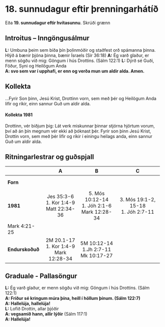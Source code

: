 # 18. sunnudagur eftir þrenningarhátíð

Eða **19. sunnudagur eftir hvítasunnu**.
Skrúði grænn

## Introitus – Inngöngusálmur

**L:** Umbuna þeim sem bíða þín þolinmóðir og staðfest orð spámanna þinna. Hlýð á bænir þjóna þinna, bænir Ísraels (Sír 36:18) 
**A:** Ég varð glaður, er menn sögðu við mig: Göngum í hús Drottins. (Sálm 122:1)
**L:** Dýrð sé Guði, Föður, Syni og Heilögum Anda  
**A: svo sem var í upphafi, er enn og verða mun um aldir alda. Amen.**  

## Kollekta

…Fyrir Son þinn, Jesú Krist, Drottinn vorn, sem með þér og Heilögum Anda lifir og ríkir, einn sannur Guð um aldir alda.

#### Kollekta 1981

Drottinn, vér biðjum þig: Lát verk miskunnar þinnar stjórna hjörtum vorum, því að án þín megnum vér ekki að þóknast þér. Fyrir son þinn Jesú Krist, Drottin vorn, sem með þér lifir og ríkir í einingu heilags anda, einn sannur Guð um aldir alda.

## Ritningarlestrar og guðspjall

| |**A**|**B**|**C**|
|:---|:---:|:---:|:---:|
|**Forn**| <br> <br> | <br> <br> | <br> <br> |
|**1981**| Jes 35:3-6<br>1. Kor 1:4-9<br>Matt 22:34-36|5. Mós 10:12-14<br>1. Jóh 2:1-6<br>Mark 12:28-34|3. Mós 19:1-2, 15-18<br>1. Jóh 2:7-11
Mark 4:21-25|
|**Endurskoðuð**|2M 20.1-17<br>1\. Kor 1:4-9<br>Mark 12:28-34|5M 10:12-14<br>1.Jh 2:7-11<br>Mk 10:17-27| <br> <br> |

## Graduale - Pallasöngur

**L:** Ég varð glaður, er menn sögðu við mig: Göngum í hús Drottins. (Sálm 122:1)  
**A: Friður sé kringum múra þína, heill í höllum þínum. (Sálm 122:7)**  
**A: Hallelúja, hallelúja!**  
**L:** Lofið Drottin, allar þjóðir  
**A: vegsamið hann, allir lýðir** (Sálm 117:1)  
**A: Hallelúja!**  